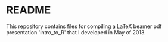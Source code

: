 README
========================================================

This repository contains files for compiling a LaTeX beamer pdf presentation 'intro_to_R' that I developed in May of 2013.
